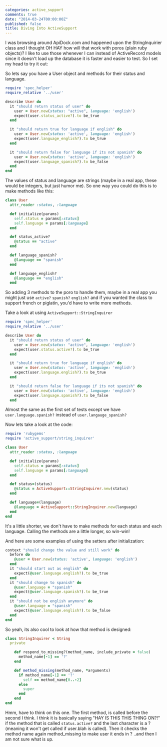 ```yaml
---
categories: active_support
comments: true
date: "2014-03-24T00:00:00Z"
published: false
title: Diving Into ActiveSupport
---
```


I was browsing around ApiDock.com and happened upon the StringInquirier  class and I thought OH HAY how will that work with poros (plain ruby objects)? I like to use those whenever I can instead of ActiveRecord models since it doesn't load up the database it is faster and easier to test. So I set my head to try it out:


So lets say you have a User object and methods for their status and language.

```ruby
require 'spec_helper'
require_relative '../user'

describe User do
  it "should return status of user" do
    user = User.new(status: "active", language: 'english')
    expect(user.status_active?).to be_true
  end

  it "should return true for language if english" do
    user = User.new(status: 'active', language: 'english')
    expect(user.language_english?).to be_true
  end

  it "should return false for language if its not spanish" do
    user = User.new(status: 'active', language: 'english')
    expect(user.language_spanish?).to be_false
  end
end
```

The values of status and language are strings (maybe in a real app, these would be integers, but just humor me). So one way you could do this is to make methods like this:

```ruby
class User
  attr_reader :status, :language

  def initialize(params)
    self.status = params[:status] 
    self.language = params[:language]
  end

  def status_active?
    @status == "active"
  end

  def language_spanish?
    @language == "spanish"
  end

  def language_english? 
    @language == "english"
  end  
```

So adding 3 methods to the poro to handle them, maybe in a real app you might just use `active?` `spanish?` `english?` and if you wanted the class to support french or piglatin, you'd have to write more methods. 

Take a look at using `ActiveSupport::StringInquirer`

``` ruby
require 'spec_helper'
require_relative '../user'

describe User do
  it "should return status of user" do
    user = User.new(status: "active", language: 'english')
    expect(user.status.active?).to be_true
  end

  it "should return true for language if english" do
    user = User.new(status: 'active', language: 'english')
    expect(user.language.english?).to be_true
  end

  it "should return false for language if its not spanish" do
    user = User.new(status: 'active', language: 'english')
    expect(user.language.spanish?).to be_false
  end
```

Almost the same as the first set of tests except we have `user.language.spanish?` instead of `user.langauge_spanish?`

Now lets take a look at the code:

```ruby
require 'rubygems'
require 'active_support/string_inquirer'

class User
  attr_reader :status, :language

  def initialize(params)
    self.status = params[:status] 
    self.language = params[:language]
  end

  def status=(status)
    @status = ActiveSupport::StringInquirer.new(status)
  end

  def language=(language)
    @language = ActiveSupport::StringInquirer.new(language)
  end
end
```

It's a little shorter, we don't have to make methods for each status and each language. Calling the methods are a little longer, so win-win! 

And here are some examples of using the setters after initialization:

```ruby
context "should change the value and still work" do
  before do
    @user = User.new(status: 'active', language: 'english')
  end
  it "should start out as english" do
    expect(@user.language.english?).to be_true
  end
  it "should change to spanish" do
    @user.language = "spanish"
    expect(@user.language.spanish?).to be_true
  end
  it "should not be english anymore" do
    @user.language = "spanish"
    expect(@user.language.english?).to be_false
  end
end
```

So yeah, its also cool to look at how that method is designed:

```ruby activesupport (4.0.4)
class StringInquirer < String
  private

    def respond_to_missing?(method_name, include_private = false)
      method_name[-1] == '?'
    end

    def method_missing(method_name, *arguments)
      if method_name[-1] == '?'
        self == method_name[0..-2]
      else
        super
      end
    end
end
```

Hmm, have to think on this one. The first method, is called before the second I think. I think it is basically saying "HAY IS THIS THIS THING ON?!" if the method that is called `status.active?` and the last character is a ? (meaning it won't get called if user.blah is called). Then it checks the method name again method_missing to make user it ends in ? ..and then I am not sure what is up. 







